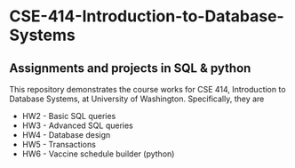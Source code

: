 # CSE-414-Introduction-to-Database-Systems

## Assignments and projects in SQL & python

This repository demonstrates the course works for CSE 414, Introduction to Database Systems, at University of Washington. Specifically, they are
  - HW2 - Basic SQL queries
  - HW3 - Advanced SQL queries
  - HW4 - Database design
  - HW5 - Transactions
  - HW6 - Vaccine schedule builder (python)
